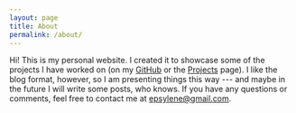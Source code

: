```yaml
---
layout: page
title: About
permalink: /about/
---
```


Hi! This is my personal website. I created it to showcase some of the projects I have worked on (on my [GitHub](https://github.com/Epsylene) or the [Projects](/projects) page). I like the blog format, however, so I am presenting things this way --- and maybe in the future I will write some posts, who knows. If you have any questions or comments, feel free to contact me at <epsylene@gmail.com>.
